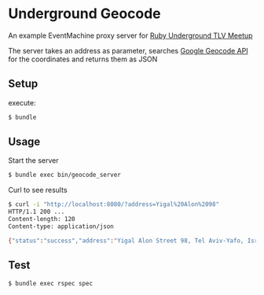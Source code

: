 # Underground Geocode

An example EventMachine proxy server for [Ruby Underground TLV Meetup](http://www.meetup.com/IsraelRubyUnderground/)

The server takes an address as parameter, searches [Google Geocode API](https://developers.google.com/maps/documentation/geocoding/) for the coordinates and returns them as JSON

## Setup

execute:

```sh
$ bundle
```

## Usage

Start the server

```sh
$ bundle exec bin/geocode_server
```

Curl to see results

```sh
$ curl -i "http://localhost:8080/?address=Yigal%20Alon%2098"
HTTP/1.1 200 ...
Content-length: 120
Content-type: application/json

{"status":"success","address":"Yigal Alon Street 98, Tel Aviv-Yafo, Israel","latitude":32.070123,"longitude":34.7938112}%
```

## Test

```sh
$ bundle exec rspec spec
```
